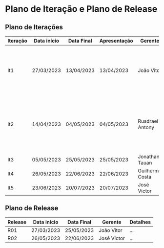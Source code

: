 # Plano de Iteração e Plano de Release

## Plano de Iterações

Iteração | Data início | Data Final | Apresentação | Gerente            | Detalhes
-------- | ----------- | ---------- | ------------ | ------------------ | -------
It1      | 27/03/2023  | 13/04/2023 | 13/04/2023   | João Vitor         | Criação e configuração do repositório e Criação da documentação: Visão, Modelo, Iteração e User Story base.
It2      | 14/04/2023  | 04/05/2023 | 04/05/2023   | Rusdrael Antony    | Detalhar User Stories, Implementar User Storie base, Criação do Documento de Arquitetura e Tamanho Funcional.
It3      | 05/05/2023  | 25/05/2023 | 25/05/2023   | Jonathan Tauan     | ...
It4      | 26/05/2023  | 22/06/2023 | 22/06/2023   | Guilherme Costa    | ...
It5      | 23/06/2023  | 20/07/2023 | 20/07/2023   | José Victor        | ...

## Plano de Release

Release | Data início | Data Final | Gerente   | Detalhes
------- | ----------- | ---------- | --------- | --------
R01     | 27/03/2023  | 25/05/2023 |João Vitor | ...
R02     | 26/05/2023  | 22/06/2023 |José Victor| ...
